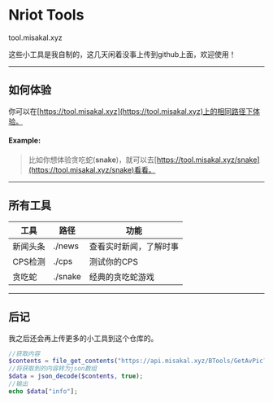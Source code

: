# Nriot Tools
tool.misakal.xyz

这些小工具是我自制的，这几天闲着没事上传到github上面，欢迎使用！

---
## 如何体验
你可以在[https://tool.misakal.xyz](https://tool.misakal.xyz)上的相同路径下体验。
<br>
#### Example:
> 比如你想体验贪吃蛇(**snake**)，就可以去[https://tool.misakal.xyz/snake](https://tool.misakal.xyz/snake)看看。

---
## 所有工具
工具|路径|功能
---|---|---
新闻头条|./news|查看实时新闻，了解时事
CPS检测|./cps|测试你的CPS
贪吃蛇|./snake|经典的贪吃蛇游戏

---
## 后记
我之后还会再上传更多的小工具到这个仓库的。
```php
//获取内容
$contents = file_get_contents("https://api.misakal.xyz/BTools/GetAvPic?av=2");
//将获取到的内容转为json数组
$data = json_decode($contents, true);
//输出
echo $data["info"];
```
